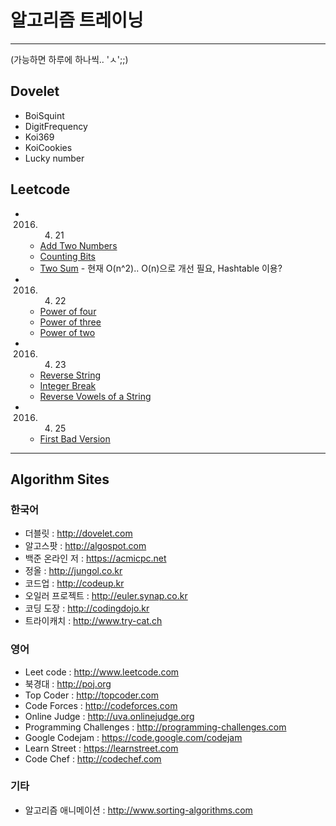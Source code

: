 # 알고리즘 트레이닝
---
(가능하면 하루에 하나씩.. 'ㅅ';;)  

## Dovelet
- BoiSquint
- DigitFrequency
- Koi369
- KoiCookies
- Lucky number
  
  
## Leetcode
- 2016. 4. 21
	- [Add Two Numbers](https://leetcode.com/problems/add-two-numbers/)
	- [Counting Bits](https://leetcode.com/problems/counting-bits/)
	- [Two Sum](https://leetcode.com/problems/two-sum) - 현재 O(n^2).. O(n)으로 개선 필요, Hashtable 이용?
- 2016. 4. 22
	- [Power of four](https://leetcode.com/problems/power-of-four)
	- [Power of three](https://leetcode.com/problems/power-of-three)
	- [Power of two](https://leetcode.com/problems/power-of-two)
- 2016. 4. 23
	- [Reverse String](https://leetcode.com/problems/reverse-string/)
	- [Integer Break](https://leetcode.com/problems/integer-break/)
	- [Reverse Vowels of a String](https://leetcode.com/problems/reverse-vowels-of-a-string/)
- 2016. 4. 25
	- [First Bad Version](https://leetcode.com/problems/first-bad-version)

---
  
  
## Algorithm Sites

### 한국어
- 더블릿 : http://dovelet.com 
- 알고스팟 : http://algospot.com 
- 백준 온라인 저 : https://acmicpc.net 
- 정올 : http://jungol.co.kr 
- 코드업 : http://codeup.kr 
- 오일러 프로젝트 : http://euler.synap.co.kr 
- 코딩 도장 : http://codingdojo.kr 
- 트라이캐치 : http://www.try-cat.ch  
  
### 영어
- Leet code : http://www.leetcode.com
- 북경대 : http://poj.org 
- Top Coder : http://topcoder.com 
- Code Forces : http://codeforces.com 
- Online Judge : http://uva.onlinejudge.org
- Programming Challenges : http://programming-challenges.com 
- Google Codejam : https://code.google.com/codejam 
- Learn Street : https://learnstreet.com 
- Code Chef : http://codechef.com 
  
### 기타
- 알고리즘 애니메이션 : http://www.sorting-algorithms.com
